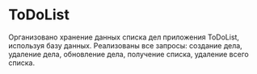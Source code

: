 # ToDoList

Организовано хранение данных списка дел приложения ToDoList, используя базу данных. 
Реализованы все запросы: создание дела, удаление дела, обновление дела, получение списка, удаление всего списка.
